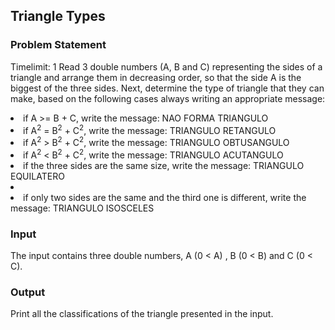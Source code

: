 ## Triangle Types
### Problem Statement
<p>Timelimit: 1
Read 3 double numbers (A, B and C) representing the sides of a triangle and arrange them in decreasing order, so that the side A is the biggest of the three sides. Next, determine the type of triangle that they can make, based on the following cases always writing an appropriate message:<br></p>
<li>if A >= B + C, write the message: NAO FORMA TRIANGULO</li>
<li>if A<sup>2</sup> = B<sup>2</sup> + C<sup>2</sup>, write the message: TRIANGULO RETANGULO</li>
<li>if A<sup>2</sup> > B<sup>2</sup> + C<sup>2</sup>, write the message: TRIANGULO OBTUSANGULO</li>
<li>if A<sup>2</sup> < B<sup>2</sup> + C<sup>2</sup>, write the message: TRIANGULO ACUTANGULO</li>
<li>if the three sides are the same size, write the message: TRIANGULO EQUILATERO<li>
<li>if only two sides are the same and the third one is different, write the message: TRIANGULO ISOSCELES</li>

### Input 
The input contains three double numbers, A (0 < A) , B (0 < B) and C (0 < C).

### Output
Print all the classifications of the triangle presented in the input.
